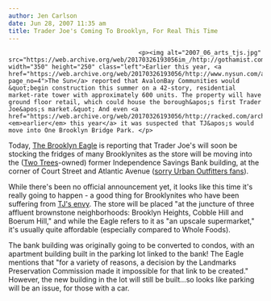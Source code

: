 ```yaml
---
author: Jen Carlson
date: Jun 28, 2007 11:35 am
title: Trader Joe's Coming To Brooklyn, For Real This Time
---
```


	
										<p><img alt="2007_06_arts_tjs.jpg" src="https://web.archive.org/web/20170326193056im_/http://gothamist.com/attachments/arts_jen/2007_06_arts_tjs.jpg" width="350" height="250" class="left">Earlier this year, <a href="https://web.archive.org/web/20170326193056/http://www.nysun.com/article/56076?page_no=4">The Sun</a> reported that AvalonBay Communities would &quot;begin construction this summer on a 42-story, residential market-rate tower with approximately 600 units. The property will have ground floor retail, which could house the borough&apos;s first Trader Joe&apos;s market.&quot; And even <a href="https://web.archive.org/web/20170326193056/http://racked.com/archives/2007/04/30/brooklyn_to_get_its_own_trader.php"><em>earlier</em> this year</a> it was suspected that TJ&apos;s would move into One Brooklyn Bridge Park. </p>

<p>Today, <a href="https://web.archive.org/web/20170326193056/http://www.brooklyneagle.com/categories/category.php?category_id=27&amp;id=13747">The Brooklyn Eagle</a> is reporting that Trader Joe&apos;s will soon be stocking the fridges of many Brooklynites as the store will be moving into the (<a href="https://web.archive.org/web/20170326193056/http://www.dumbo-newyork.com/">Two Trees</a>-owned) former Independence Savings Bank building, at the corner of Court Street and Atlantic Avenue (<a href="https://web.archive.org/web/20170326193056/http://mcbrooklyn.blogspot.com/2007/05/urban-outfitters-nixes-independence.html">sorry Urban Outfitters fans</a>).</p>

<p>While there&apos;s been no official announcement yet, it looks like this time it&apos;s really going to happen - a good thing for Brooklynites who have been suffering from <a href="https://web.archive.org/web/20170326193056/http://foresthills72.blogspot.com/2007/05/tjs-envy.html">TJ&apos;s envy</a>. The store will be placed &quot;at the juncture of three affluent brownstone neighborhoods: Brooklyn Heights, Cobble Hill and Boerum Hill,&quot; and while the Eagle refers to it as &quot;an upscale supermarket,&quot; it&apos;s usually quite affordable (especially compared to Whole Foods). </p>

<p>The bank building was originally going to be converted to condos, with an apartment building built in the parking lot linked to the bank! The Eagle mentions that &quot;for a variety of reasons, a decision by the Landmarks Preservation Commission made it impossible for that link to be created.&quot; However, the new building in the lot will still be built...so looks like parking will be an issue, for those with a car.</p>					
										
									
				